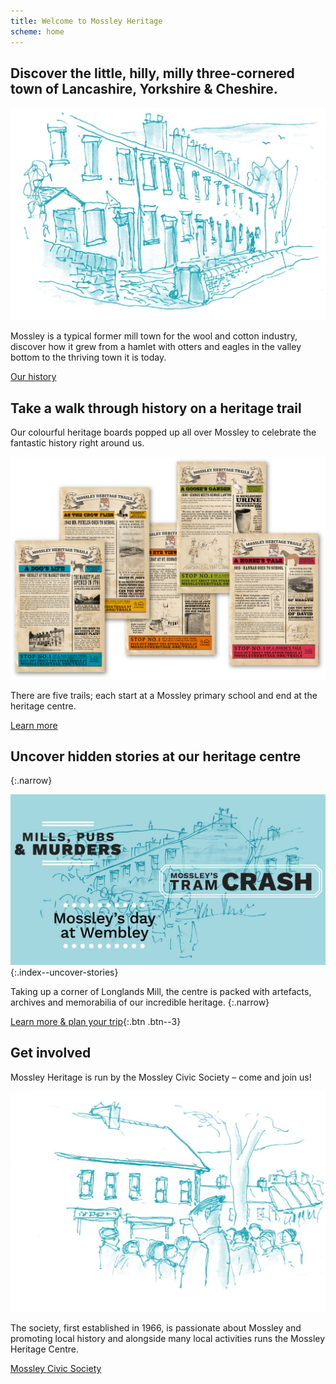 ```yaml
---
title: Welcome to Mossley Heritage
scheme: home
---
```

<section class="section section--first">
  <div class="layout layout--intro layout--image-overflow">
    <div class="layout__text-top">
      <h1 class="main__title">Discover the little, hilly, milly three-cornered town of Lancashire, Yorkshire & Cheshire.</h1>
    </div>
    <div class="layout__image">
      <img src="/images/home/MH_Homepage_Top@2x.jpg" alt="An illustration of Mossley">
    </div>
    <div class="layout__text-bottom">
      <p class="bigger--on-portrait">Mossley is a typical former mill town for the wool and cotton industry, discover how it grew from a hamlet with otters and eagles in the valley bottom to the thriving town it is today.</p>
      <p><a class="btn btn--1" href="/history">Our history</a></p>
    </div>
  </div>
</section>

<section class="section section--textured">
  <h2 class="narrow">Take a walk through history on a heritage trail</h2>
  <p class="bigger--on-portrait narrow">Our colourful heritage boards popped up all over Mossley to celebrate the fantastic history right around us.</p>
  <img src="/images/home/MH_TrailsPosters_@2x.png" alt="A montage of the heritage trail signs" class="index--take-a-walk">
  <p  class="narrow">There are five trails; each start at a Mossley primary school and end at the heritage centre.</p>
  <p ><a class="btn btn--2" href="/trails">Learn more</a></p>
</section>

<section class="section section--filled" markdown="1">

## Uncover hidden stories at our heritage centre
{:.narrow}

![A montage of some of the things you can find at the heritage centre](/images/home/MH_Homepage_Centre@2x.jpg){:.index--uncover-stories}

Taking up a corner of Longlands Mill, the centre is packed with artefacts, archives and memorabilia of our incredible heritage.
{:.narrow}

[Learn more & plan your trip](/visit){:.btn .btn--3}

</section>

<section class="section">
  <div class="layout layout--main layout--image-overflow layout--switch-left">
    <div class="layout__text-top">
      <h2>Get involved</h2>
      <p class="bigger">Mossley Heritage is run by the Mossley Civic Society – come and join us!</p>
    </div>
    <div class="layout__image">
      <img src="/images/home/MH_Homepage_Getinvolved@2x.jpg" alt="An illustration of the heritage centre">
    </div>
    <div class="layout__text-bottom">
      <p>The society, first established in 1966, is passionate about Mossley and promoting local history and alongside many local activities runs the Mossley Heritage Centre.</p>
      <p><a href="/civic-society" class="btn btn--1">Mossley Civic Society</a></p>
    </div>
  </div>
</section>

